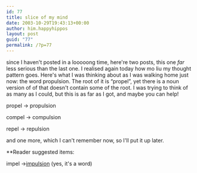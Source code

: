 ```yaml
---
id: 77
title: slice of my mind
date: 2003-10-29T19:43:13+00:00
author: him.happyhippos
layout: post
guid: "77"
permalink: /?p=77
---
```

since I haven't posted in a looooong time, here're two posts, this one _far_ less serious than the last one. I realised again today how mo liu my thought pattern goes. Here's what I was thinking about as I was walking home just now: the word propulsion. The root of it is &#8220;propel&#8221;, yet there is a noun version of of that doesn't contain some of the root. I was trying to think of as many as I could, but this is as far as I got, and maybe you can help!
  
  
propel -> propulsion
  
  
compel -> compulsion
  
  
repel -> repulsion
  
  
and one more, which I can't remember now, so I'll put it up later.

**Reader suggested items:
  
  
impel ->[impulsion](http://dictionary.reference.com/search?q=impulsion) (yes, it's a word)